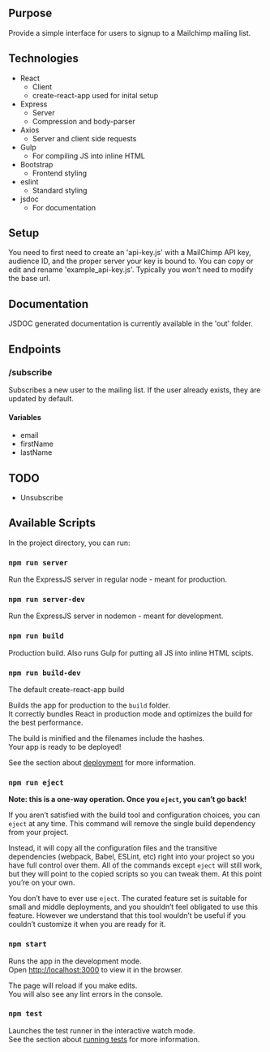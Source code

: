 
## Purpose
Provide a simple interface for users to signup to a Mailchimp mailing list.

## Technologies
- React
	- Client
	- create-react-app used for inital setup
- Express
	- Server
	- Compression and body-parser
- Axios
	- Server and client side requests
- Gulp
	- For compiling JS into inline HTML
- Bootstrap
	- Frontend styling
- eslint
	- Standard styling
- jsdoc
	- For documentation

## Setup

You need to first need to create an 'api-key.js' with a MailChimp API key, audience ID, and the proper server your key is bound to. You can copy or edit and rename 'example_api-key.js'. Typically you won't need to modify the base url.

## Documentation
JSDOC generated documentation is currently available in the 'out' folder.

## Endpoints

### /subscribe
Subscribes a new user to the mailing list. If the user already exists, they are updated by default.
#### Variables
- email
- firstName
- lastName

## TODO
- Unsubscribe

## Available Scripts

In the project directory, you can run:

### `npm run server`

Run the ExpressJS server in regular node - meant for production.

### `npm run server-dev`

Run the ExpressJS server in nodemon - meant for development.

### `npm run build`

Production build. Also runs Gulp for putting all JS into inline HTML scipts.

### `npm run build-dev`

The default create-react-app build

Builds the app for production to the `build` folder.\
It correctly bundles React in production mode and optimizes the build for the best performance.

The build is minified and the filenames include the hashes.\
Your app is ready to be deployed!

See the section about [deployment](https://facebook.github.io/create-react-app/docs/deployment) for more information.

### `npm run eject`

**Note: this is a one-way operation. Once you `eject`, you can’t go back!**

If you aren’t satisfied with the build tool and configuration choices, you can `eject` at any time. This command will remove the single build dependency from your project.

Instead, it will copy all the configuration files and the transitive dependencies (webpack, Babel, ESLint, etc) right into your project so you have full control over them. All of the commands except `eject` will still work, but they will point to the copied scripts so you can tweak them. At this point you’re on your own.

You don’t have to ever use `eject`. The curated feature set is suitable for small and middle deployments, and you shouldn’t feel obligated to use this feature. However we understand that this tool wouldn’t be useful if you couldn’t customize it when you are ready for it.

### `npm start`

Runs the app in the development mode.\
Open [http://localhost:3000](http://localhost:3000) to view it in the browser.

The page will reload if you make edits.\
You will also see any lint errors in the console.

### `npm test`

Launches the test runner in the interactive watch mode.\
See the section about [running tests](https://facebook.github.io/create-react-app/docs/running-tests) for more information.
